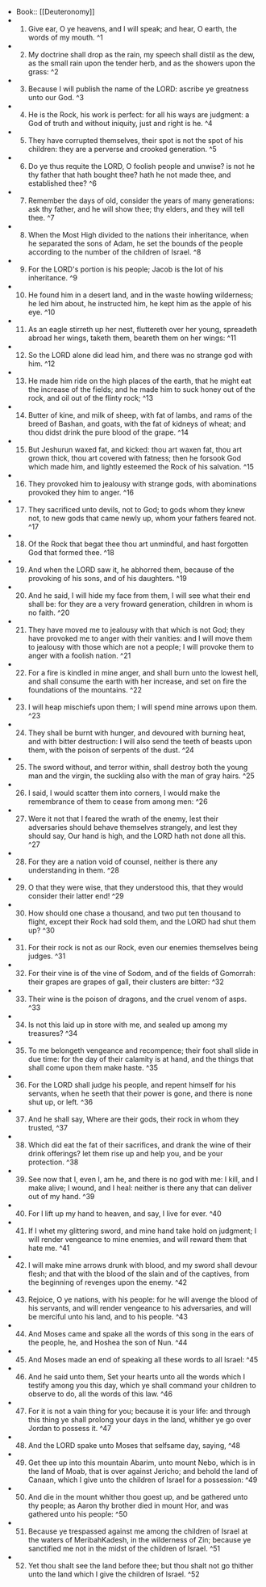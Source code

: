 - Book:: [[Deuteronomy]]
- 1. Give ear, O ye heavens, and I will speak; and hear, O earth, the words of my mouth. ^1
- 2. My doctrine shall drop as the rain, my speech shall distil as the dew, as the small rain upon the tender herb, and as the showers upon the grass: ^2
- 3. Because I will publish the name of the LORD: ascribe ye greatness unto our God. ^3
- 4. He is the Rock, his work is perfect: for all his ways are judgment: a God of truth and without iniquity, just and right is he. ^4
- 5. They have corrupted themselves, their spot is not the spot of his children: they are a perverse and crooked generation. ^5
- 6. Do ye thus requite the LORD, O foolish people and unwise? is not he thy father that hath bought thee? hath he not made thee, and established thee? ^6
- 7. Remember the days of old, consider the years of many generations: ask thy father, and he will show thee; thy elders, and they will tell thee. ^7
- 8. When the Most High divided to the nations their inheritance, when he separated the sons of Adam, he set the bounds of the people according to the number of the children of Israel. ^8
- 9. For the LORD's portion is his people; Jacob is the lot of his inheritance. ^9
- 10. He found him in a desert land, and in the waste howling wilderness; he led him about, he instructed him, he kept him as the apple of his eye. ^10
- 11. As an eagle stirreth up her nest, fluttereth over her young, spreadeth abroad her wings, taketh them, beareth them on her wings: ^11
- 12. So the LORD alone did lead him, and there was no strange god with him. ^12
- 13. He made him ride on the high places of the earth, that he might eat the increase of the fields; and he made him to suck honey out of the rock, and oil out of the flinty rock; ^13
- 14. Butter of kine, and milk of sheep, with fat of lambs, and rams of the breed of Bashan, and goats, with the fat of kidneys of wheat; and thou didst drink the pure blood of the grape. ^14
- 15. But Jeshurun waxed fat, and kicked: thou art waxen fat, thou art grown thick, thou art covered with fatness; then he forsook God which made him, and lightly esteemed the Rock of his salvation. ^15
- 16. They provoked him to jealousy with strange gods, with abominations provoked they him to anger. ^16
- 17. They sacrificed unto devils, not to God; to gods whom they knew not, to new gods that came newly up, whom your fathers feared not. ^17
- 18. Of the Rock that begat thee thou art unmindful, and hast forgotten God that formed thee. ^18
- 19. And when the LORD saw it, he abhorred them, because of the provoking of his sons, and of his daughters. ^19
- 20. And he said, I will hide my face from them, I will see what their end shall be: for they are a very froward generation, children in whom is no faith. ^20
- 21. They have moved me to jealousy with that which is not God; they have provoked me to anger with their vanities: and I will move them to jealousy with those which are not a people; I will provoke them to anger with a foolish nation. ^21
- 22. For a fire is kindled in mine anger, and shall burn unto the lowest hell, and shall consume the earth with her increase, and set on fire the foundations of the mountains. ^22
- 23. I will heap mischiefs upon them; I will spend mine arrows upon them. ^23
- 24. They shall be burnt with hunger, and devoured with burning heat, and with bitter destruction: I will also send the teeth of beasts upon them, with the poison of serpents of the dust. ^24
- 25. The sword without, and terror within, shall destroy both the young man and the virgin, the suckling also with the man of gray hairs. ^25
- 26. I said, I would scatter them into corners, I would make the remembrance of them to cease from among men: ^26
- 27. Were it not that I feared the wrath of the enemy, lest their adversaries should behave themselves strangely, and lest they should say, Our hand is high, and the LORD hath not done all this. ^27
- 28. For they are a nation void of counsel, neither is there any understanding in them. ^28
- 29. O that they were wise, that they understood this, that they would consider their latter end! ^29
- 30. How should one chase a thousand, and two put ten thousand to flight, except their Rock had sold them, and the LORD had shut them up? ^30
- 31. For their rock is not as our Rock, even our enemies themselves being judges. ^31
- 32. For their vine is of the vine of Sodom, and of the fields of Gomorrah: their grapes are grapes of gall, their clusters are bitter: ^32
- 33. Their wine is the poison of dragons, and the cruel venom of asps. ^33
- 34. Is not this laid up in store with me, and sealed up among my treasures? ^34
- 35. To me belongeth vengeance and recompence; their foot shall slide in due time: for the day of their calamity is at hand, and the things that shall come upon them make haste. ^35
- 36. For the LORD shall judge his people, and repent himself for his servants, when he seeth that their power is gone, and there is none shut up, or left. ^36
- 37. And he shall say, Where are their gods, their rock in whom they trusted, ^37
- 38. Which did eat the fat of their sacrifices, and drank the wine of their drink offerings? let them rise up and help you, and be your protection. ^38
- 39. See now that I, even I, am he, and there is no god with me: I kill, and I make alive; I wound, and I heal: neither is there any that can deliver out of my hand. ^39
- 40. For I lift up my hand to heaven, and say, I live for ever. ^40
- 41. If I whet my glittering sword, and mine hand take hold on judgment; I will render vengeance to mine enemies, and will reward them that hate me. ^41
- 42. I will make mine arrows drunk with blood, and my sword shall devour flesh; and that with the blood of the slain and of the captives, from the beginning of revenges upon the enemy. ^42
- 43. Rejoice, O ye nations, with his people: for he will avenge the blood of his servants, and will render vengeance to his adversaries, and will be merciful unto his land, and to his people. ^43
- 44. And Moses came and spake all the words of this song in the ears of the people, he, and Hoshea the son of Nun. ^44
- 45. And Moses made an end of speaking all these words to all Israel: ^45
- 46. And he said unto them, Set your hearts unto all the words which I testify among you this day, which ye shall command your children to observe to do, all the words of this law. ^46
- 47. For it is not a vain thing for you; because it is your life: and through this thing ye shall prolong your days in the land, whither ye go over Jordan to possess it. ^47
- 48. And the LORD spake unto Moses that selfsame day, saying, ^48
- 49. Get thee up into this mountain Abarim, unto mount Nebo, which is in the land of Moab, that is over against Jericho; and behold the land of Canaan, which I give unto the children of Israel for a possession: ^49
- 50. And die in the mount whither thou goest up, and be gathered unto thy people; as Aaron thy brother died in mount Hor, and was gathered unto his people: ^50
- 51. Because ye trespassed against me among the children of Israel at the waters of MeribahKadesh, in the wilderness of Zin; because ye sanctified me not in the midst of the children of Israel. ^51
- 52. Yet thou shalt see the land before thee; but thou shalt not go thither unto the land which I give the children of Israel. ^52
